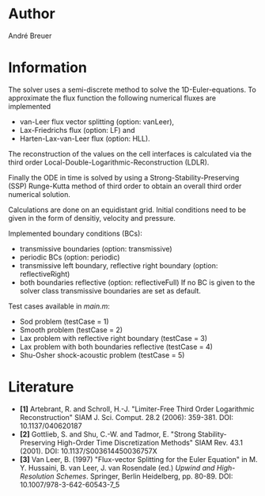 # Author
André Breuer

# Information
The solver uses a semi-discrete method to solve the 1D-Euler-equations. 
To approximate the flux function the following numerical fluxes are implemented
* van-Leer flux vector splitting (option: vanLeer),
* Lax-Friedrichs flux (option: LF) and
* Harten-Lax-van-Leer flux (option: HLL).

The reconstruction of the values on the cell interfaces is calculated
via the third order Local-Double-Logarithmic-Reconstruction (LDLR). 

Finally the ODE in time is solved by using a Strong-Stability-Preserving
(SSP) Runge-Kutta method of third order to obtain an overall third order 
numerical solution.
 
Calculations are done on an equidistant grid. 
Initial conditions need to be given in the form of densitiy, velocity and
pressure.

Implemented boundary conditions (BCs):
* transmissive boundaries (option: transmissive)
* periodic BCs (option: periodic)
* transmissive left boundary, reflective right boundary (option: reflectiveRight)
* both boundaries reflective (option: reflectiveFull)
If no BC is given to the solver class transmissive boundaries are set as default.

Test cases available in *main.m*:
* Sod problem (testCase = 1)
* Smooth problem (testCase = 2)
* Lax problem with reflective right boundary (testCase = 3)
* Lax problem with both boundaries reflective (testCase = 4)
* Shu-Osher shock-acoustic problem (testCase = 5)



# Literature
* **[1]** Artebrant, R. and Schroll, H.-J. "Limiter-Free Third Order Logarithmic Reconstruction"
          SIAM J. Sci. Comput. 28.2 (2006): 359-381. DOI: 10.1137/040620187  
* **[2]** Gottlieb, S. and Shu, C.-W. and Tadmor, E. "Strong Stability-Preserving High-Order Time Discretization Methods"
          SIAM Rev. 43.1 (2001). DOI: 10.1137/S003614450036757X  
* **[3]** Van Leer, B. (1997) "Flux-vector Splitting for the Euler Equation" in 
          M. Y. Hussaini, B. van Leer, J. van Rosendale (ed.) *Upwind and High-Resolution Schemes*.
          Springer, Berlin Heidelberg, pp. 80-89. DOI: 10.1007/978-3-642-60543-7_5
    
